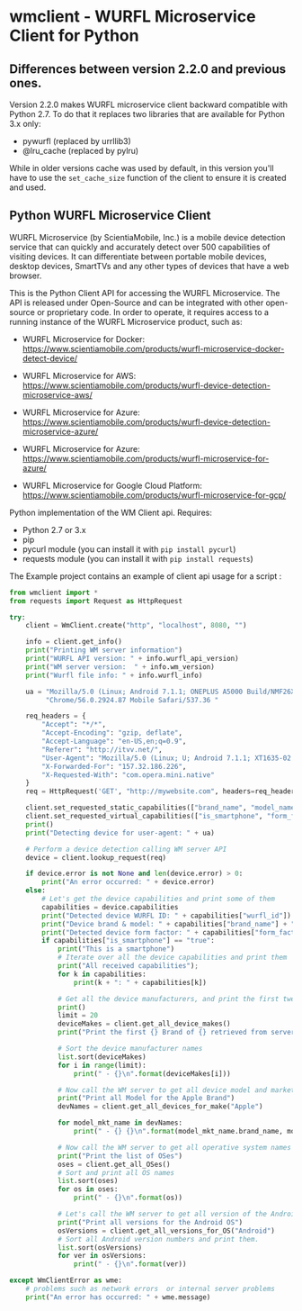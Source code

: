 # wmclient - WURFL Microservice Client for Python

## Differences between version 2.2.0 and previous ones.

Version 2.2.0 makes WURFL microservice client backward compatible with Python 2.7. To do that it replaces two libraries that are available for Python 3.x only:

- pywurfl (replaced by urrllib3)
- @lru_cache (replaced by pylru)

While in older versions cache was used by default, in this version you'll have to use the `set_cache_size` function of the client to ensure it is created and used.

## Python WURFL Microservice Client

WURFL Microservice (by ScientiaMobile, Inc.) is a mobile device detection service that can quickly and accurately detect over 500 capabilities of visiting devices. It can differentiate between portable mobile devices, desktop devices, SmartTVs and any other types of devices that have a web browser.

This is the Python Client API for accessing the WURFL Microservice. The API is released under Open-Source and can be integrated with other open-source or proprietary code. In order to operate, it requires access to a running instance of the WURFL Microservice product, such as:

- WURFL Microservice for Docker: https://www.scientiamobile.com/products/wurfl-microservice-docker-detect-device/

- WURFL Microservice for AWS: https://www.scientiamobile.com/products/wurfl-device-detection-microservice-aws/

- WURFL Microservice for Azure: https://www.scientiamobile.com/products/wurfl-device-detection-microservice-azure/

- WURFL Microservice for Azure: https://www.scientiamobile.com/products/wurfl-microservice-for-azure/

- WURFL Microservice for Google Cloud Platform: https://www.scientiamobile.com/products/wurfl-microservice-for-gcp/

Python implementation of the WM Client api.
Requires:
- Python 2.7 or 3.x
- pip
- pycurl module (you can install it with `pip install pycurl`)
- requests module (you can install it with `pip install requests`)

The Example project contains an example of client api usage for a script :


```python
from wmclient import *
from requests import Request as HttpRequest

try:
    client = WmClient.create("http", "localhost", 8080, "")

    info = client.get_info()
    print("Printing WM server information")
    print("WURFL API version: " + info.wurfl_api_version)
    print("WM server version:  " + info.wm_version)
    print("Wurfl file info: " + info.wurfl_info)

    ua = "Mozilla/5.0 (Linux; Android 7.1.1; ONEPLUS A5000 Build/NMF26X) AppleWebKit/537.36 (KHTML, like Gecko) " \
         "Chrome/56.0.2924.87 Mobile Safari/537.36 "

    req_headers = {
        "Accept": "*/*",
        "Accept-Encoding": "gzip, deflate",
        "Accept-Language": "en-US,en;q=0.9",
        "Referer": "http://itvv.net/",
        "User-Agent": "Mozilla/5.0 (Linux; U; Android 7.1.1; XT1635-02 Build/NPN26.107; wv) AppleWebKit/537.36 (KHTML, like Gecko) Version/4.0 Chrome/85.0.4183.127 Mobile Safari/537.36 OPR/51.0.2254.150807",
        "X-Forwarded-For": "157.32.186.226",
        "X-Requested-With": "com.opera.mini.native"
    }
    req = HttpRequest('GET', "http://mywebsite.com", headers=req_headers)

    client.set_requested_static_capabilities(["brand_name", "model_name"])
    client.set_requested_virtual_capabilities(["is_smartphone", "form_factor"])
    print()
    print("Detecting device for user-agent: " + ua)

    # Perform a device detection calling WM server API
    device = client.lookup_request(req)

    if device.error is not None and len(device.error) > 0:
        print("An error occurred: " + device.error)
    else:
        # Let's get the device capabilities and print some of them
        capabilities = device.capabilities
        print("Detected device WURFL ID: " + capabilities["wurfl_id"])
        print("Device brand & model: " + capabilities["brand_name"] + " " + capabilities["model_name"])
        print("Detected device form factor: " + capabilities["form_factor"])
        if capabilities["is_smartphone"] == "true":
            print("This is a smartphone")
            # Iterate over all the device capabilities and print them
            print("All received capabilities");
            for k in capabilities:
                print(k + ": " + capabilities[k])

            # Get all the device manufacturers, and print the first twenty
            print()
            limit = 20
            deviceMakes = client.get_all_device_makes()
            print("Print the first {} Brand of {} retrieved from server\n".format(limit, len(deviceMakes)))

            # Sort the device manufacturer names
            list.sort(deviceMakes)
            for i in range(limit):
                print(" - {}\n".format(deviceMakes[i]))

            # Now call the WM server to get all device model and marketing names produced by Apple
            print("Print all Model for the Apple Brand")
            devNames = client.get_all_devices_for_make("Apple")

            for model_mkt_name in devNames:
                print(" - {} {}\n".format(model_mkt_name.brand_name, model_mkt_name.model_name))

            # Now call the WM server to get all operative system names
            print("Print the list of OSes")
            oses = client.get_all_OSes()
            # Sort and print all OS names
            list.sort(oses)
            for os in oses:
                print(" - {}\n".format(os))

            # Let's call the WM server to get all version of the Android OS
            print("Print all versions for the Android OS")
            osVersions = client.get_all_versions_for_OS("Android")
            # Sort all Android version numbers and print them.
            list.sort(osVersions)
            for ver in osVersions:
                print(" - {}\n".format(ver))

except WmClientError as wme:
    # problems such as network errors  or internal server problems
    print("An error has occurred: " + wme.message)
```
